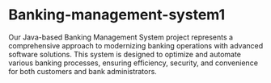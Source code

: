 # Banking-management-system1
Our Java-based Banking Management System project represents a comprehensive approach to modernizing banking operations with advanced software solutions. This system is designed to optimize and automate various banking processes, ensuring efficiency, security, and convenience for both customers and bank administrators.
